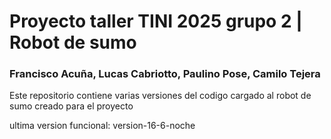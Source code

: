 # Proyecto taller TINI 2025 grupo 2 | Robot de sumo
### Francisco Acuña, Lucas Cabriotto, Paulino Pose, Camilo Tejera
Este repositorio contiene varias versiones del codigo cargado al robot de sumo creado para el proyecto

ultima version funcional: version-16-6-noche
